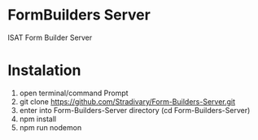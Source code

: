 # FormBuilders Server 
ISAT Form Builder Server
# Instalation
1. open terminal/command Prompt 
2. git clone https://github.com/Stradivary/Form-Builders-Server.git
3. enter into Form-Builders-Server directory (cd Form-Builders-Server)
4. npm install
5. npm run nodemon
